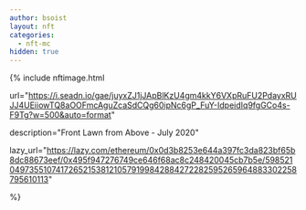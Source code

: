 ```yaml
---
author: bsoist
layout: nft
categories:
  - nft-mc
hidden: true
---
```

{% include nftimage.html 

url="https://i.seadn.io/gae/juyxZJ1jJApBlKzU4gm4kkY6VXpRuFU2PdayxRUJJ4UEiiowTQ8aOOFmcAguZcaSdCQg60ipNc6gP_FuY-IdpeidIq9fgGCo4s-F9Tg?w=500&auto=format"

description="Front Lawn from Above - July 2020"

lazy_url="https://lazy.com/ethereum/0x0d3b8253e644a397fc3da823bf65b8dc88673eef/0x495f947276749ce646f68ac8c248420045cb7b5e/5985210497355107417265215381210579199842884272282595265964883302258795610113"

%}


